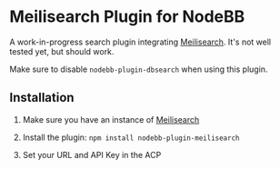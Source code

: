 # Meilisearch Plugin for NodeBB

A work-in-progress search plugin integrating [Meilisearch](https://www.meilisearch.com/). It's not well tested yet, but should work.

Make sure to disable `nodebb-plugin-dbsearch` when using this plugin.

## Installation

1. Make sure you have an instance of [Meilisearch](https://www.meilisearch.com/)

2. Install the plugin: `npm install nodebb-plugin-meilisearch`

3. Set your URL and API Key in the ACP
